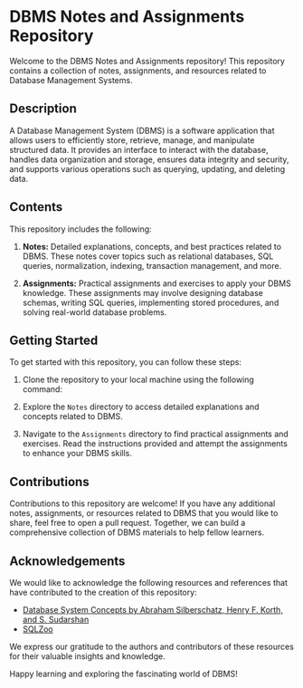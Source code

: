 # DBMS Notes and Assignments Repository

Welcome to the DBMS Notes and Assignments repository! This repository contains a collection of notes, assignments, and resources related to Database Management Systems.

## Description

A Database Management System (DBMS) is a software application that allows users to efficiently store, retrieve, manage, and manipulate structured data. It provides an interface to interact with the database, handles data organization and storage, ensures data integrity and security, and supports various operations such as querying, updating, and deleting data.

## Contents

This repository includes the following:

1. **Notes:** Detailed explanations, concepts, and best practices related to DBMS. These notes cover topics such as relational databases, SQL queries, normalization, indexing, transaction management, and more.

2. **Assignments:** Practical assignments and exercises to apply your DBMS knowledge. These assignments may involve designing database schemas, writing SQL queries, implementing stored procedures, and solving real-world database problems.

## Getting Started

To get started with this repository, you can follow these steps:

1. Clone the repository to your local machine using the following command:

2. Explore the `Notes` directory to access detailed explanations and concepts related to DBMS.

3. Navigate to the `Assignments` directory to find practical assignments and exercises. Read the instructions provided and attempt the assignments to enhance your DBMS skills.

## Contributions

Contributions to this repository are welcome! If you have any additional notes, assignments, or resources related to DBMS that you would like to share, feel free to open a pull request. Together, we can build a comprehensive collection of DBMS materials to help fellow learners.


## Acknowledgements

We would like to acknowledge the following resources and references that have contributed to the creation of this repository:

- [Database System Concepts by Abraham Silberschatz, Henry F. Korth, and S. Sudarshan](https://www.db-book.com/)
- [SQLZoo](https://sqlzoo.net/)

We express our gratitude to the authors and contributors of these resources for their valuable insights and knowledge.

Happy learning and exploring the fascinating world of DBMS!
